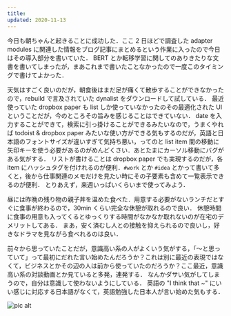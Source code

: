 ```yaml
---
title:
updated: 2020-11-13
---
```


今日も朝ちゃんと起きることに成功した．ここ 2 日ほどで調査した adapter modules に関連した情報をブログ記事にまとめるという作業に入ったので今日はその導入部分を書いていた．
BERT とか転移学習に関してのありきたりな文書を書いてしまったが，まあこれまで書いたことなかったので一度このタイミングで書けてよかった．

天気はすごく良いのだが，朝食後はまだ足が痛くて散歩することができなかったので，rebuild  で言及されていた dynalist をダウンロードして試している．
最近使っていた dropbox paper も list しか使っていなかったのその最適化された UI ということだが，今のところその旨みを感じることはできていない．
date を入力することができて，検索に引っ掛けることができるみたいなので，うまくやれば todoist & dropbox paper みたいな使い方ができる気もするのだが，英語と日本語のフォントサイズが違いすぎて気持ち悪い，ってのと list item 間の移動に矢印キーを使う必要があるのがめんどくさい．あとたまにカーソル移動にバグがある気がする．
リストが書けることは dropbox paper でも実現するのだが，各 item にハッシュタグを付けれるのが便利．`#work` とか `#idea` とかって書いて多くと，後から仕事関連のメモだけを見たい時にその子要素も含めて一覧表示できるのが便利．
とりあえず，来週いっぱいくらいまで使ってみよう．

昼には昨晩の残り物の親子丼を温めた食べた．用意する必要がないランチだとすぐに食事が終わるので，30min くらい完全な休憩が取れるので良い．
休憩時間に食事の用意も入ってくるとゆっくりする時間がなかなか取れないのが在宅のデメリットしてある．
まあ，安く済むし人との接触を抑えられるので良いし，好きなドラマを見ながら食べれるのは良い．

前々から思っていたことだが，意識高い系の人がよくいう気がする，「〜と思っていて」って最初にだれた言い始めたんだろうか？これは別に最近の表現ではなくて，ビジネスとかその辺の人は前から使っていたのだろうか？ここ最近，意識高い系の対談動画とか見ていると多発，連発する．
なんかダサい気がしてしまうので，自分は意識して使わないようにしている．
英語の "I think that ~" にいい感じに対応する日本語がなくて，英語勉強した日本人が言い始めた気もする．

![pic alt](https://lh3.googleusercontent.com/ChFOsid2ev8h1FHVj2bZyp3qKRsyjpeNJzwlyaD0YzSQj6NZk6mZ2G-5G9iqIhvEuWqlIT0J5pwJEh8vemkIYcvZH7cLiDsOFTms-aGwlHpa1qvQa--XfPLCb2jkgY9V4v3j6XhMoyFU5oNVrEwC_KHzQ4deDWeFMnNcYDkf_7XJBELNKfbH9W5muEMzJQQxcV4vzVaBfPpGbkPmTLFlDDfHHMINCUl9z-TIuSmMdvLL3wnnKcZsEzb9V8Tqi5gyc8tf7ttuOLlqxBHgEa3xYHL-sttQxRSJSCfCsC3tiqQLfE9sbZk_txUOp4HXTGQfOiQ4iPWf3nRlvmkpT8F7x0KJIRfBS6iUJKymH9mZlZBGcO0dc6ZmxwM1duPx59hZzJ92FVVp4e1qNrFhe_4K9_YGVAsFmTW1VKebgRlU1-UxOuf2qWRyzxdkBjmsQpMVBeVb674_1AnnAWyL3M7Vxjp01dEgHBPvPntmBagZTwXneemSKQBiKqmgBFA2b3LVd37ajB3nN5ZCclm3bybCQ55acwPtWAY7ANJ5HVrLnAuM24q5YCUek5ifv4n35DOc_K32NyLRvSA9B66un8bUUqdaBzs0iH8tzWlozZcUsY_XB4S5dtABwjQ2TQ4vuGqoNqrF5qNFMDwTkf0Kvb99fn_3WqM71VX9Te5MI2_fbNUQZc4dOT9pNj5jSK_AXnM=w2043-h1532-no?authuser=0)
